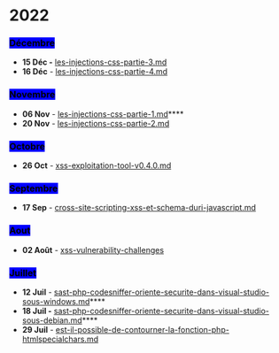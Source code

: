 # 2022

### <mark style="background-color:blue;">Décembre</mark>

* **15 Déc -** <mark style="color:blue;"></mark> [les-injections-css-partie-3.md](decembre/les-injections-css-partie-3.md "mention")
* **16 Déc** - [les-injections-css-partie-4.md](decembre/les-injections-css-partie-4.md "mention")

### <mark style="background-color:blue;">Novembre</mark>

* **06 Nov** - [les-injections-css-partie-1.md](novembre/les-injections-css-partie-1.md "mention")****
* **20 Nov** - [les-injections-css-partie-2.md](novembre/les-injections-css-partie-2.md "mention")

### <mark style="background-color:blue;">Octobre</mark>

* **26 Oct** - [xss-exploitation-tool-v0.4.0.md](octobre/xss-exploitation-tool-v0.4.0.md "mention")

### <mark style="background-color:blue;">Septembre</mark>

* **17 Sep** - [cross-site-scripting-xss-et-schema-duri-javascript.md](septembre/cross-site-scripting-xss-et-schema-duri-javascript.md "mention")

### <mark style="background-color:blue;">Aout</mark>

* **02 Août** - [xss-vulnerability-challenges](../../walkthroughs/damn-vulnerable-web-application/xss-vulnerability-challenges/ "mention")

### <mark style="background-color:blue;">Juillet</mark>

* **12 Juil** - [sast-php-codesniffer-oriente-securite-dans-visual-studio-sous-windows.md](../../archives/2022/juillet/sast-php-codesniffer-oriente-securite-dans-visual-studio-sous-windows.md "mention")****
* **18 Juil -** [sast-php-codesniffer-oriente-securite-dans-visual-studio-sous-debian.md](../../archives/2022/juillet/sast-php-codesniffer-oriente-securite-dans-visual-studio-sous-debian.md "mention")****
* **29 Juil** - [est-il-possible-de-contourner-la-fonction-php-htmlspecialchars.md](juillet/est-il-possible-de-contourner-la-fonction-php-htmlspecialchars.md "mention")
